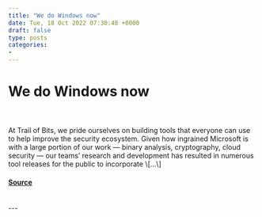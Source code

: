 ```yaml
---
title: "We do Windows now"
date: Tue, 18 Oct 2022 07:30:48 +0000
draft: false
type: posts
categories: 
- 
---
```

# We do Windows now

<br/>

<br/>
At Trail of Bits, we pride ourselves on building tools that everyone can use to help improve the security ecosystem. Given how ingrained Microsoft is with a large portion of our work — binary analysis, cryptography, cloud security — our teams’ research and development has resulted in numerous tool releases for the public to incorporate \[…\]

#### [Source](https://blog.trailofbits.com/2022/10/18/microsoft-windows-security-research-team/)

<br/>
---
